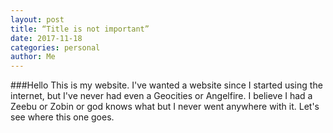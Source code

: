 ```yaml
---
layout: post
title: “Title is not important”
date: 2017-11-18
categories: personal
author: Me
---
```

###Hello
This is my website. I've wanted a website since I started using the internet, but I've never had even a Geocities or Angelfire. I believe I had a Zeebu or Zobin or god knows what but I never went anywhere with it. Let's see where this one goes.
